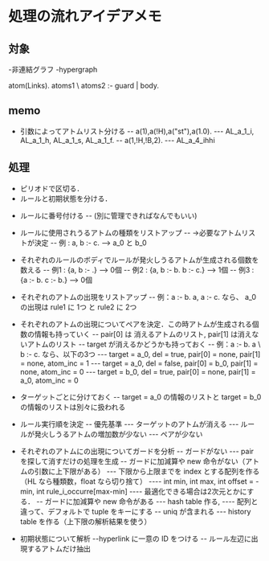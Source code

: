 # 処理の流れアイデアメモ

## 対象
-非連結グラフ
-hypergraph

atom(Links). atoms1 \ atoms2 :- guard | body.

## memo
- 引数によってアトムリスト分ける
-- a(1),a(!H),a("st"),a(1.0).
--- AL_a_1_i, AL_a_1_h, AL_a_1_s, AL_a_1_f.
-- a(1,!H,!B,2).
--- AL_a_4_ihhi


## 処理
- ピリオドで区切る．
- ルールと初期状態を分ける．
<!-- - ルールについて解析 -->
- ルールに番号付ける
-- (別に管理できればなんでもいい)
- ルールに使用されうるアトムの種類をリストアップ
-- ->必要なアトムリストが決定
-- 例 : a, b :- c. --> a_0 と b_0
- それぞれのルールのボディでルールが発火しうるアトムが生成される個数を数える
-- 例1 : {a, b :- .} --> 0個
-- 例2 : {a, b :- b. b :- c.} --> 1個
-- 例3 : {a :- b. c :- b.} --> 0個
- それぞれのアトムの出現をリストアップ
-- 例：a :- b. a, a :- c. なら、 a_0 の出現は rule1 に 1つ と rule2 に 2つ
- それぞれのアトムの出現についてペアを決定．この時アトムが生成される個数の情報も持っていく
-- pair[0] は 消えるアトムのリスト, pair[1] は消えないアトムのリスト
-- target が消えるかどうかも持っておく
-- 例：a :- b. a \ b :- c. なら、以下の3つ
--- target = a_0, del = true,  pair[0] = none, pair[1] = none, atom_inc = 1
--- target = a_0, del = false, pair[0] = b_0,  pair[1] = none, atom_inc = 0
--- target = b_0, del = true,  pair[0] = none, pair[1] = a_0,  atom_inc = 0
- ターゲットごとに分けておく
-- target = a_0 の情報のリストと target = b_0 の情報のリストは別々に扱われる
- ルール実行順を決定
-- 優先基準
--- ターゲットのアトムが消える
--- ルールが発火しうるアトムの増加数が少ない
--- ペアが少ない
- それぞれのアトムにの出現についてガードを分析
-- ガードがない
--- pair を探して消すだけの処理を生成
-- ガードに加減算や new 命令がない（アトムの引数に上下限がある）
--- 下限から上限までを index とする配列を作る（HL なら種類数，float なら切り捨て）
---- int min, int max, int offset = -min, int rule_i_occurre[max-min]
---- 最適化できる場合は2次元とかにする．
-- ガードに加減算や new 命令がある
--- hash table 作る, 
---- 配列と違って、デフォルトで tuple をキーにする
-- uniq が含まれる
--- history table を作る（上下限の解析結果を使う）


- 初期状態について解析
--hyperlink に一意の ID をつける
-- ルール左辺に出現するアトムだけ抽出
